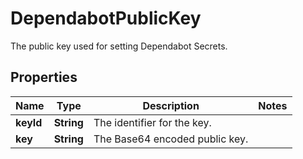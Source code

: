 

# DependabotPublicKey

The public key used for setting Dependabot Secrets.

## Properties

| Name | Type | Description | Notes |
|------------ | ------------- | ------------- | -------------|
|**keyId** | **String** | The identifier for the key. |  |
|**key** | **String** | The Base64 encoded public key. |  |



